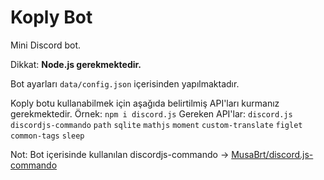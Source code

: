 # Koply Bot

Mini Discord bot.

Dikkat: **Node.js gerekmektedir.**

Bot ayarları `data/config.json` içerisinden yapılmaktadır.

Koply botu kullanabilmek için aşağıda belirtilmiş API'ları kurmanız gerekmektedir.
Örnek: `npm i discord.js`
Gereken API'lar: 
`discord.js`
`discordjs-commando`
`path`
`sqlite`
`mathjs`
`moment`
`custom-translate`
`figlet`
`common-tags`
`sleep`

Not: Bot içerisinde kullanılan discordjs-commando -> [MusaBrt/discord.js-commando](https://github.com/MusaBrt/discord.js-commando)
